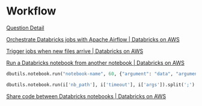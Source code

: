 # Workflow


[Question Detail](https://community.databricks.com/s/question/0D58Y00009dAEFCSA4/schedule-job-to-run-sequentially-after-another-job)

[Orchestrate Databricks jobs with Apache Airflow | Databricks on AWS](https://docs.databricks.com/workflows/jobs/how-to/use-airflow-with-jobs.html)

[Trigger jobs when new files arrive | Databricks on AWS](https://docs.databricks.com/workflows/jobs/file-arrival-triggers.html)

[Run a Databricks notebook from another notebook | Databricks on AWS](https://docs.databricks.com/notebooks/notebook-workflows.html)

```python
dbutils.notebook.run("notebook-name", 60, {"argument": "data", "argument2": "data2", ...})

dbutils.notebook.run(i['nb_path'], i['timeout'], i['args']).split(';')
```

[Share code between Databricks notebooks | Databricks on AWS](https://docs.databricks.com/notebooks/share-code.html)